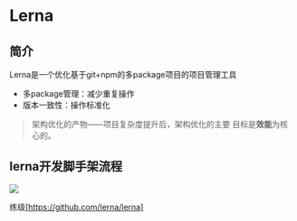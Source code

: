 <!--
 * @LastEditors: qf
 * @Date: 2021-01-11 16:26:47
 * @Description: 
-->

# Lerna

## 简介

Lerna是一个优化基于git+npm的多package项目的项目管理工具

- 多package管理：减少重复操作
- 版本一致性：操作标准化

> 架构优化的产物——项目复杂度提升后，架构优化的主要 目标是**效能**为核心的。

## lerna开发脚手架流程

![](http://imooc-lego-homework.oss-cn-hangzhou.aliyuncs.com/docs/pages/apple/images/lerna_init.png)

练级[https://github.com/lerna/lerna]
